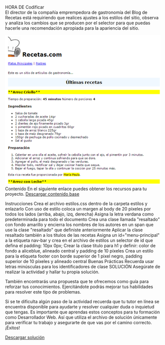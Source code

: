 HORA DE Codificar	
El director de la compañía emprempedora de gastronomía del Blog de Recetas está requiriendo que realices ajustes a los estilos del sitio, observa y analiza los cambios que se producen por el selector para que puedas hacerle una recomendación apropiada para la apariencia del sitio.

<img src="/descrip/contenido1.png">
<br>
Contenido
En el siguiente enlace puedes obtener los recursos para tu proyecto.

<a href="https://github.com/Projects-Next-University/Practica-CSS/blob/Ejercicio_de_Codificacion_4/descrip/descargas/contenido_base.zip" download="Descargar contenido base">
Descargar contenido base
</a>
 


Instrucciones
Crea el archivo estilos.css dentro de la carpeta estilos y enlazarlo
Con uso de estilo coloca un margen al body de 20 píxeles por todos los lados (arriba, abajo, izq, derecha)
Asigna la letra verdana como predeterminada para todo el documento
Crea una clase llamada "resaltado" con fondo amarillo y encierra los nombres de los autores en un span que use la clase "resaltado" que definiste anteriormente
Aplicar la clase resaltado también a los títulos de las recetas
Asigna un id="menu-principal" a la etiqueta nav-bar y crea en el archivo de estilos un selector de id que defina el padding: 10px 0px;
Crear la clase titulo para h1 y definir: color de fondo a aliceblue, alineado central y padding de 10 píxeles
Crea un estilo para la etiqueta footer con borde superior de 1 pixel negro, padding superior de 10 píxeles y alineado central
Buenas Prácticas
Recuerda usar letras minúsculas para los identificadores de clase
	SOLUCIÓN
Asegúrate de realizar la actividad y hallar tu propia solución.

También encontrarás una propuesta que te ofrecemos como guía para reforzar tus conocimientos. Ejercitándote podrás mejorar tus habilidades para resolver este tipo de problemas.

Si se te dificulta algún paso de la actividad recuerda que tu tutor en línea se encuentra disponible para ayudarte y resolver cualquier duda o inquietud que tengas. Es importante que aprendas estos conceptos para tu formación como Desarrollador Web. Así que utiliza el archivo de solución únicamente para verificar tu trabajo y asegurarte de que vas por el camino correcto. ¡Éxitos!

<a href="https://github.com/Projects-Next-University/Practica-CSS/blob/Ejercicio_de_Codificacion_4/descrip/descargas/WEB_C02_U1L3_Ejercicio1_solucion.zip" download="Descargar solución">
Descargar solución
</a>